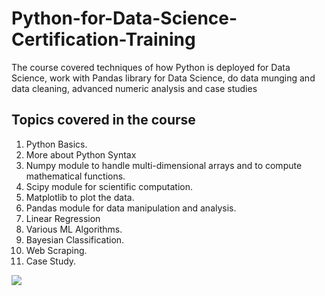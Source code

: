# Python-for-Data-Science-Certification-Training
The course covered techniques of how Python is deployed for Data Science, work with Pandas library for Data Science, do data munging and data cleaning, advanced numeric analysis and case studies
## Topics covered in the course
1. Python Basics.
2. More about Python Syntax
3. Numpy module to handle multi-dimensional arrays and to compute mathematical functions.
4. Scipy module for scientific computation.
5. Matplotlib to plot the data.
6. Pandas module for data manipulation and analysis.
7. Linear Regression
8. Various ML Algorithms.
10. Bayesian Classification.
11. Web Scraping.
12. Case Study.

<img 
src="https://github.com/adheepshetty/Python-for-Data-ScienceCertificationTraining/blob/master/Certificates/course_completion_certificate.pdf">
